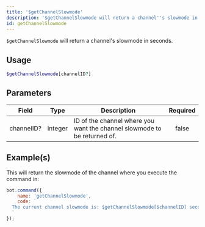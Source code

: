 ```yaml
---
title: '$getChannelSlowmode'
description: '$getChannelSlowmode will return a channel''s slowmode in seconds.'
id: getChannelSlowmode
---
```


`$getChannelSlowmode` will return a channel's slowmode in seconds.

## Usage

```php
$getChannelSlowmode[channelID?]
```

## Parameters

| Field      | Type    | Description                                                              | Required |
| ---------- | ------- | ------------------------------------------------------------------------ |:--------:|
| channelID? | integer | ID of the channel where you want the channel slowmode to be returned of. |  false   |

## Example(s)

This will return the slowmode of the channel where you execute the command in:

```javascript
bot.command({
    name: 'getChannelSlowmode',
    code: `
  The current channel slowmode is: $getChannelSlowmode[$channelID] seconds!
  `
});
```